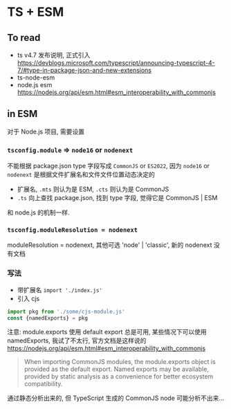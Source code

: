 # TS + ESM

## To read

- ts v4.7 发布说明, 正式引入 https://devblogs.microsoft.com/typescript/announcing-typescript-4-7/#type-in-package-json-and-new-extensions
- ts-node-esm
- node.js esm https://nodejs.org/api/esm.html#esm_interoperability_with_commonjs

## in ESM

对于 Node.js 项目, 需要设置

### `tsconfig.module` => `node16` or `nodenext`

不能根据 package.json type 字段写成 `CommonJS` or `ES2022`, 因为 `node16` or `nodenext` 是根据文件扩展名和文件文件位置动态决定的

- 扩展名, `.mts` 则认为是 ESM, `.cts` 则认为是 CommonJS
- `.ts` 向上查找 package.json, 找到 type 字段, 觉得它是 CommonJS | ESM

和 node.js 的机制一样.

### `tsconfig.moduleResolution = nodenext`

moduleResolution = nodenext, 其他可选 'node' | 'classic', 新的 nodenext 没有文档

### 写法

- 带扩展名 `import './index.js'`
- 引入 cjs

```ts
import pkg from './some/cjs-module.js'
const {namedExports} = pkg
```

注意: module.exports 使用 default export 总是可用, 某些情况下可以使用 namedExports, 我试了不太行,
官方文档是这样说的 https://nodejs.org/api/esm.html#esm_interoperability_with_commonjs

> When importing CommonJS modules, the module.exports object is provided as the default export.
> Named exports may be available, provided by static analysis as a convenience for better ecosystem compatibility.

通过静态分析出来的, 但 TypeScript 生成的 CommonJS node 可能分析不出来...
